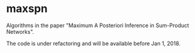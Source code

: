 # maxspn

Algorithms in the paper "Maximum A Posteriori Inference in Sum-Product Networks".

The code is under refactoring and will be available before Jan 1, 2018.
